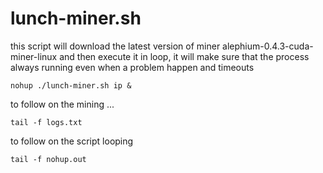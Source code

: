 # lunch-miner.sh

this script will download the latest version of miner alephium-0.4.3-cuda-miner-linux and then execute it in loop, it will make sure that the process always running even when a problem happen and timeouts

```
nohup ./lunch-miner.sh ip &
```

to follow on the mining ...

```
tail -f logs.txt 
```

to follow on the script looping

```
tail -f nohup.out
```
